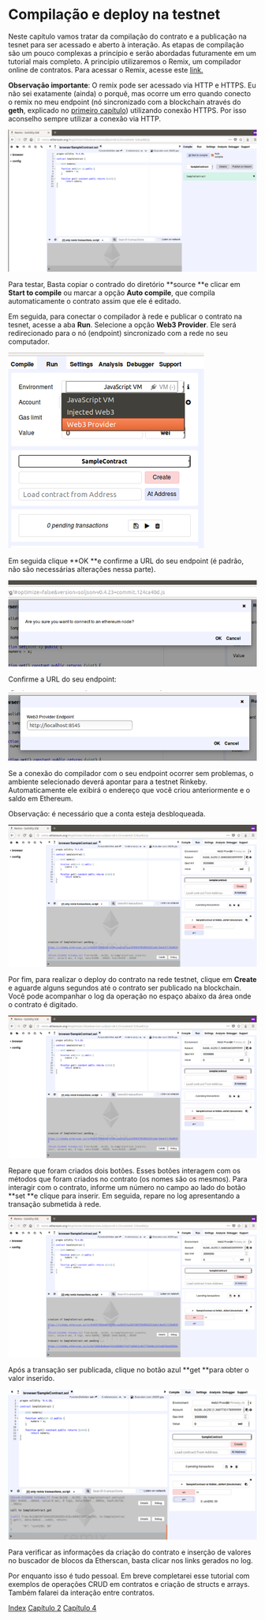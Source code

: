 # Compilação e deploy na testnet

Neste capítulo vamos tratar da compilação do contrato e a publicação na tesnet para ser acessado e aberto à interação. As etapas de compilação são um pouco complexas a princípio e serão abordadas futuramente em um tutorial mais completo. A princípio utilizaremos o Remix, um compilador online de contratos. Para acessar o Remix, acesse este [link.](http://remix.ethereum.org/#optimize=false&version=soljson-v0.4.23+commit.124ca40d.js)

**Observação importante**: O remix pode ser acessado via HTTP e HTTPS. Eu não sei exatamente \(ainda\) o porquê, mas ocorre um erro quando conecto o remix no meu endpoint \(nó sincronizado com a blockchain através do **geth**, explicado no [primeiro capítulo](//chapter1.md)\) utilizando conexão HTTPS. Por isso aconselho sempre utilizar a conexão via HTTP.

![](/assets/remix1.png)

Para testar, Basta copiar o contrado do diretório **source **e clicar em **Start to compile** ou marcar a opção **Auto compile**, que compila automaticamente o contrato assim que ele é editado.

Em seguida, para conectar o compilador à rede e publicar o contrato na tesnet, acesse a aba **Run**. Selecione a opção **Web3 Provider**. Ele será redirecionado para o nó \(endpoint\) sincronizado com a rede no seu computador.

![](/assets/remix2.png)

Em seguida clique **OK **e confirme a URL do seu endpoint \(é padrão, não são necessárias alterações nessa parte\).

![](/assets/remix4b.png)

Confirme a URL do seu endpoint:

![](/assets/remix3.png)

Se a conexão do compilador com o seu endpoint ocorrer sem problemas, o ambiente selecionado deverá apontar para  a testnet Rinkeby. Automaticamente ele exibirá o endereço que você criou anteriormente e o saldo em Ethereum.

Observação: é necessário que a conta esteja desbloqueada.

![](/assets/remix5.png)

Por fim, para realizar o deploy do contrato na rede testnet, clique em **Create** e aguarde alguns segundos até o contrato ser publicado na blockchain. Você pode acompanhar o log da operação no espaço abaixo da área onde o contrato é digitado.

![](/assets/remix5.png)

Repare que foram criados dois botões. Esses botões interagem com os métodos que foram criados no contrato \(os nomes são os mesmos\). Para interagir com o contrato, informe um número no campo ao lado do botão **set **e clique para inserir. Em seguida, repare no log apresentando a transação submetida à rede.

![](/assets/remix6.png)

Após a transação ser publicada, clique no botão azul **get **para obter o valor inserido.

![](/assets/remix7.png)

Para verificar as informações da criação do contrato e inserção de valores no buscador de blocos da Etherscan, basta clicar nos links gerados no log.

Por enquanto isso é tudo pessoal. Em breve completarei esse tutorial com exemplos de operações CRUD em contratos e criação de structs e arrays. Também falarei da interação entre contratos.

[Index](/SUMMARY.md)                                                                                               [Capítulo 2](//chapter2.md)                                                                                  [Capítulo 4](//chapter4.md)

